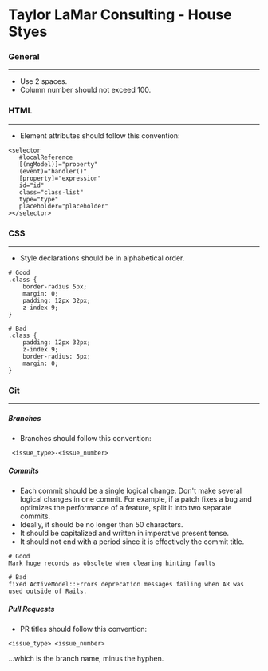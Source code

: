 # Taylor LaMar Consulting - House Styes


### General
------
- Use 2 spaces.
- Column number should not exceed 100.

### HTML
------
- Element attributes should follow this convention:
 ```
 <selector
    #localReference
    [(ngModel)]="property"
    (event)="handler()"
    [property]="expression"
    id="id"
    class="class-list"
    type="type"
    placeholder="placeholder"
 ></selector>
 ```

### CSS
------
- Style declarations should be in alphabetical order.
 ```
 # Good
 .class {
     border-radius 5px;
     margin: 0;
     padding: 12px 32px;
     z-index 9;
 }

 # Bad
 .class {
     padding: 12px 32px;
     z-index 9;
     border-radius: 5px;
     margin: 0;
 }
 ```

### Git
------
##### Branches
- Branches should follow this convention:
 ```
  <issue_type>-<issue_number> 
 ```

##### Commits
- Each commit should be a single logical change. Don't make several logical changes in one commit. For example, if a patch fixes a bug and optimizes the performance of a feature, split it into two separate commits.
-  Ideally, it should be no longer than 50 characters.
-  It should be capitalized and written in imperative present tense.
-  It should not end with a period since it is effectively the commit title.
 ```
 # Good
 Mark huge records as obsolete when clearing hinting faults

 # Bad
 fixed ActiveModel::Errors deprecation messages failing when AR was used outside of Rails.
 ```

##### Pull Requests
- PR titles should follow this convention:
 ```
 <issue_type> <issue_number>
 ```
 ...which is the branch name, minus the hyphen.
